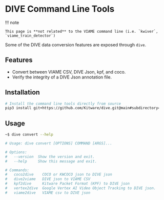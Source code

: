 # DIVE Command Line Tools

!!! note

    This page is **not related** to the VIAME command line (i.e. `kwiver`, `viame_train_detector`)

Some of the DIVE data conversion features are exposed through `dive`.  

## Features

* Convert between VIAME CSV, DIVE Json, kpf, and coco.
* Verify the integrity of a DIVE Json annotation file.

## Installation

``` bash
# Install the command line tools directly from source
pip3 install git+https://github.com/Kitware/dive.git@main#subdirectory=server
```

## Usage

``` bash
~$ dive convert --help

# Usage: dive convert [OPTIONS] COMMAND [ARGS]...

# Options:
#   --version  Show the version and exit.
#   --help     Show this message and exit.

# Commands:
#   coco2dive    COCO or KWCOCO json to DIVE json
#   dive2viame   DIVE json to VIAME CSV
#   kpf2dive     Kitware Packet Format (KPF) to DIVE json
#   vertex2dive  Google Vertex AI Video Object Tracking to DIVE json.
#   viame2dive   VIAME csv to DIVE json
```
